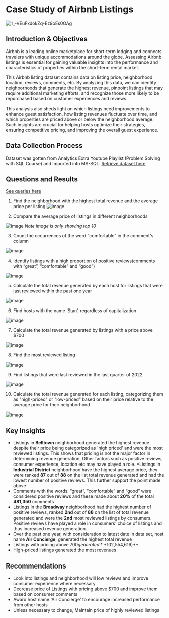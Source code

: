 # Case Study of Airbnb Listings

![1_-VEuFxdokZq-Ez9oEs0OAg](https://github.com/user-attachments/assets/38873d0e-a002-42b8-b662-2ef67f88cabc)

## Introduction & Objectives
Airbnb is a leading online marketplace for short-term lodging and connects travelers with unique accommodations around the globe. Assessing Airbnb listings is essential for gaining valuable insights into the performance and characteristics of properties within the short-term rental market. 

This Airbnb listing dataset contains data on listing price, neighborhood location, reviews, comments, etc. By analyzing this data, we can identify neighborhoods that generate the highest revenue, pinpoint listings that may require additional marketing efforts, and recognize those more likely to be repurchased based on customer experiences and reviews.

This analysis also sheds light on which listings need improvements to enhance guest satisfaction, how listing revenues fluctuate over time, and which properties are priced above or below the neighborhood average. Such insights are crucial for helping hosts optimize their strategies, ensuring competitive pricing, and improving the overall guest experience.

## Data Collection Process
Dataset was gotten from Analytics Extra Youtube Playlist (Problem Solving with SQL Course) and Imported into MS-SQL.
[Retrieve dataset here](https://youtu.be/uAM023J7bZI?si=jTph0zlEc2kHDmrH)

## Questions and Results
[See queries here](https://github.com/Ruqayyat-Hassan/MS-SQL-Projects/blob/2f8bbf6b6b6925ac6801cc3ca55230e777e517e2/Airbnb%20Listing%20Project/SQL%20Capstone%20Project.sql)

1. Find the neighborhood with the highest total revenue and the average price per listing
![image](https://github.com/user-attachments/assets/446d624d-40b0-47c3-904c-957936c87fea)

2. Compare the average price of listings in different neighborhoods

![image](https://github.com/user-attachments/assets/81339019-fc38-429b-b5e3-12b60c6636b8)
*Note image is only showing top 10*

3. Count the occurrences of the word "comfortable" in the comment's column

![image](https://github.com/user-attachments/assets/8bc00202-a0a3-4f5d-921f-a19e011418e1)

4. Identify listings with a high proportion of positive reviews(comments with “great”, “comfortable” and “good”)

![image](https://github.com/user-attachments/assets/40c3b5ec-a863-4a90-8fbf-e13f81e6da41)

5. Calculate the total revenue generated by each host for listings that were last reviewed within the past one year

![image](https://github.com/user-attachments/assets/5f11cf99-53ef-41e2-84d6-ac2f2afeb515)

6. Find hosts with the name ‘Stan’, regardless of capitalization

![image](https://github.com/user-attachments/assets/25c988a8-1a07-49ed-bda1-9933c97c1f10)

7. Calculate the total revenue generated by listings with a price above $700

![image](https://github.com/user-attachments/assets/137322cb-8327-45e5-8e2a-cd91f1c5fb14)

8. Find the most reviewed listing

![image](https://github.com/user-attachments/assets/36ff2a08-79aa-4270-a350-3c34b3faeb36)

9. Find listings that were last reviewed in the last quarter of 2022

![image](https://github.com/user-attachments/assets/8c7eb33e-e609-42cd-9b80-9e205f0364fd)

10. Calculate the total revenue generated for each listing, categorizing them as "high-priced" or "low-priced" based on their price relative to the average price for their neighborhood

![image](https://github.com/user-attachments/assets/2fc83eb2-0cbc-41d2-bb89-4d2ed6475f7f)

## Key Insights
* Listings in **Belltown** neighborhood generated the highest revenue despite their price being  categorized as 'high priced' and were the most reviewed listings. This shows that pricing is not the major factor in determining revenue generation, Other factors such as positive reviews, consumer experience, location etc may have played a role.
*Listings in **Industrial District** neighborhood have the highest average price, they were ranked **87** out of **88** on the list total revenue generated and had the lowest number of positive reviews. This further support the point made above
* Comments with the words: “great”, “comfortable” and “good” were considered positive reviews and these made about **20%** of the total **481,350** comments
* Listings in the **Broadway** neighborhood had the highest number of positive reviews, ranked **2nd** out of **88** on the list of total revenue generated and were the **2nd** most reviewed listings by consumers. Positive reviews have played a role in consumers' choice of listings and thus increased revenue generation.
* Over the past one year, with consideration to latest date in data set, host name **Air Concierge**, generated the highest total revenue
* Listings with pricing above $700 generated **10%** of the total revenue **($2,554,616)**
* High-priced listings generated the most revenues

## Recommendations
* Look into listings and neighborhood will low reviews and improve consumer experience where necessary
* Decrease price of Listings with pricing above $700 and improve them based on consumer comments
* Award host name  'Air Concierge' to encourage increased performance from other hosts
* Unless necessary to change, Maintain price of highly reviewed listings

